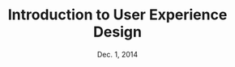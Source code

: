 ---
title: Introduction to User Experience Design
week: 1
number: 2
date: Dec. 1, 2014
resources:
  articles:
    - url: http://www.jjg.net/elements/pdf/elements_ch02.pdf
    - url: http://ia.net/blog/can-experience-be-designed/
    - url: http://ia.net/blog/can-experience-be-designed-2/
terms:
  - term: User Experience
    definition: The overall experience that a person has when interacting with a product, service, or company.
  - term: Visual Designer
    definition: The designer primarily concerned with the aesthetics of a user interface. Typically trained in graphic design or brand design, the Visual Designer focuses on colors, typography, imagery, texture, and layout details to create a consistent and memorable visual language and enhance user engagement.
  - term: Information Architect
    definition: The person primarily concerned with the structure of information presented to the user, both across and within pages. They focus on helping users find what they are looking for by trying to understand how users organize information in their heads. IA specialists may have backgrounds in information science or library science. The Information Architect is the predecessor of the UX Designer, so most have a broad skillset including interaction design and wireframing.
  - term: Interaction Designer
    definition: Interaction Designers are primarily concerned with designing how users move through steps to complete tasks and how the system responds to user input. They may come from a variety of backgrounds, including product design, information architecture, service design, and process design. They are typically responsible for understanding user journeys, designing user task flows, creating interaction patterns, and designing interface affordances.
  - term: Front-end Developer
    definition: Front-end Developers implement the interfaces that users see and interact with. They write code in HTML, CSS, and JavaScript that ultimately defines how the interface ends up looking and feeling in a browser. They may be considered the front-line of the user experience.
  - term: User Researcher
    definition: While most designers conduct some types of research, some organizations have dedicated researchers to better understand users’ needs and whether or not a design can meet them effectively. Researchers are trained in a variety of qualitative and quantitative methods including survey design, user interviewing, and usability testing. While some researchers come from design disciplines, many come from social sciences such as anthropology, psychology, and sociology.
  - term: Content Strategist
    definition: Content Strategists balance the business’s communication needs with the content that users seek. They are responsible for managing the content lifecycle, which includes planning, creating, publishing, and maintaining. They often come from information architecture, copywriting, publishing, or marketing backgrounds.
  - term: Product Manager
    definition: PMs are responsible for owning the product vision, balancing user needs with business needs, and managing development and feature rollout schedules. Typically product managers have general business and management experience, domain knowledge, and experience as a designer or engineer. Many have MBAs.
  - term: Unicorn
    definition: “Unicorn” is a term applied to individuals that have both a broad and deep skillset, typically covering both design and development.
  - term: T-Shaped People
    definition: Popularized by IDEO, “t-shaped” is a term that refers to people who have broad knowledge of design, business, development, and product, but specialize in a specific discipline or industry. These people tend to be effective UX designers.
---